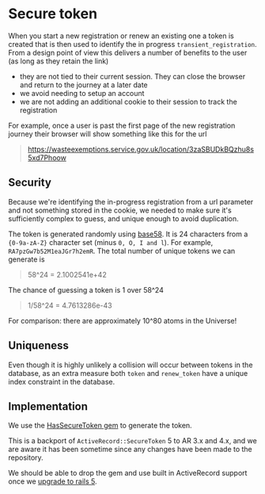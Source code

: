 # Secure token

When you start a new registration or renew an existing one a token is created that is then used to identify the in progress `transient_registration`. From a design point of view this delivers a number of benefits to the user (as long as they retain the link)

- they are not tied to their current session. They can close the browser and return to the journey at a later date
- we avoid needing to setup an account
- we are not adding an additional cookie to their session to track the registration

For example, once a user is past the first page of the new registration journey their browser will show something like this for the url

> https://wasteexemptions.service.gov.uk/location/3zaSBUDkBQzhu8s5xd7Phoow

## Security

Because we're identifying the in-progress registration from a url parameter and not something stored in the cookie, we needed to make sure it's sufficiently complex to guess, and unique enough to avoid duplication.

The token is generated randomly using [base58](https://api.rubyonrails.org/classes/SecureRandom.html). It is 24 characters from a `{0-9a-zA-Z}` character set (minus `0, O, I and l`). For example, `RA7pzGw7b52M1eaJGr7h2emR`. The total number of unique tokens we can generate is

> 58^24 = 2.1002541e+42

The chance of guessing a token is 1 over 58^24

> 1/58^24 = 4.7613286e-43

For comparison: there are approximately 10^80  atoms in the Universe!

## Uniqueness

Even though it is highly unlikely a collision will occur between tokens in the database, as an extra measure both `token` and `renew_token` have a unique index constraint in the database.

## Implementation

We use the [HasSecureToken gem](https://github.com/robertomiranda/has_secure_token) to generate the token.

This is a backport of `ActiveRecord::SecureToken` 5 to AR 3.x and 4.x, and we are aware it has been sometime since any changes have been made to the repository.

We should be able to drop the gem and use built in ActiveRecord support once we [upgrade to rails 5](https://github.com/DEFRA/ruby-services-team/issues/31).
